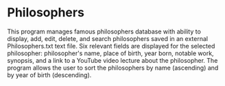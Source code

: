 # Philosophers
This program manages famous philosophers database with ability to display, add, edit, delete, and search philosophers saved in an external Philosophers.txt text file. Six relevant fields are displayed for the selected philosopher: philosopher's name, place of birth, year born, notable work, synopsis, and a link to a YouTube video lecture about the philosopher. The program allows the user to sort the philosophers by name (ascending) and by year of birth (descending).
